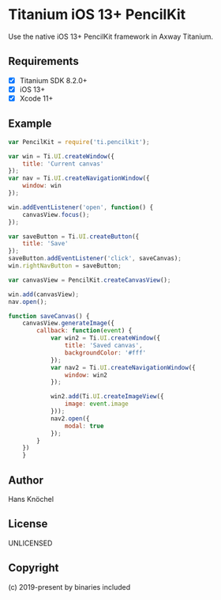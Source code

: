 # Titanium iOS 13+ PencilKit

Use the native iOS 13+ PencilKit framework in Axway Titanium.

## Requirements

- [x] Titanium SDK 8.2.0+
- [x] iOS 13+
- [x] Xcode 11+

## Example

```js
var PencilKit = require('ti.pencilkit');

var win = Ti.UI.createWindow({
    title: 'Current canvas'
});
var nav = Ti.UI.createNavigationWindow({
    window: win
});

win.addEventListener('open', function() {
    canvasView.focus();
});

var saveButton = Ti.UI.createButton({
    title: 'Save'
});
saveButton.addEventListener('click', saveCanvas);
win.rightNavButton = saveButton;

var canvasView = PencilKit.createCanvasView();

win.add(canvasView);
nav.open();

function saveCanvas() {
    canvasView.generateImage({
        callback: function(event) {
            var win2 = Ti.UI.createWindow({
                title: 'Saved canvas',
                backgroundColor: '#fff'
            });
            var nav2 = Ti.UI.createNavigationWindow({
                window: win2
            });

            win2.add(Ti.UI.createImageView({
                image: event.image
            }));
            nav2.open({
                modal: true
            });
        }
    })
    }
```

## Author

Hans Knöchel

## License

UNLICENSED

## Copyright

(c) 2019-present by binaries included
